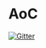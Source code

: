 # AoC

[![Gitter](https://badges.gitter.im/anzaoc21/Solutions.svg)](https://gitter.im/anzaoc21/Solutions?utm_source=badge&utm_medium=badge&utm_campaign=pr-badge&utm_content=badge)